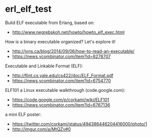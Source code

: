 erl_elf_test
============

Build ELF executable from Erlang, based on:
- http://www.negrebskoh.net/howto/howto_elf_exec.html

How is a binary executable organized? Let's explore it!
- http://jvns.ca/blog/2014/09/06/how-to-read-an-executable/
- https://news.ycombinator.com/item?id=8278707

Executable and Linkable Format (ELF):
- http://flint.cs.yale.edu/cs422/doc/ELF_Format.pdf
- https://news.ycombinator.com/item?id=6754770


ELF101 a Linux executable walkthrough (code.google.com):
- https://code.google.com/p/corkami/wiki/ELF101
- https://news.ycombinator.com/item?id=6767136


a mini ELF poster:
- https://twitter.com/corkami/status/494386446204416000/photo/1
- http://imgur.com/a/MtQZv#0
